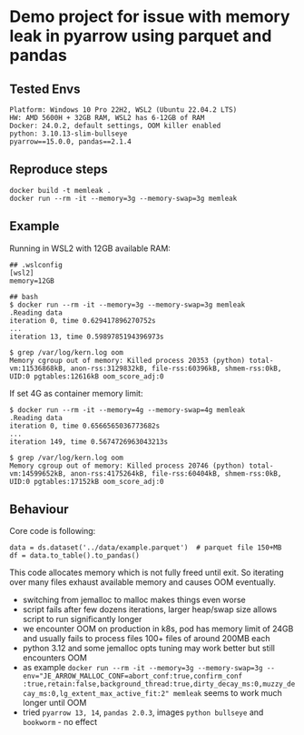# Demo project for issue with memory leak in pyarrow using parquet and pandas


## Tested Envs

```
Platform: Windows 10 Pro 22H2, WSL2 (Ubuntu 22.04.2 LTS)
HW: AMD 5600H + 32GB RAM, WSL2 has 6-12GB of RAM
Docker: 24.0.2, default settings, OOM killer enabled
python: 3.10.13-slim-bullseye
pyarrow==15.0.0, pandas==2.1.4
```


## Reproduce steps

```
docker build -t memleak .
docker run --rm -it --memory=3g --memory-swap=3g memleak
```


## Example

Running in WSL2 with 12GB available RAM:
```
## .wslconfig
[wsl2]
memory=12GB

## bash
$ docker run --rm -it --memory=3g --memory-swap=3g memleak
.Reading data
iteration 0, time 0.629417896270752s
...
iteration 13, time 0.5989785194396973s

$ grep /var/log/kern.log oom
Memory cgroup out of memory: Killed process 20353 (python) total-vm:11536868kB, anon-rss:3129832kB, file-rss:60396kB, shmem-rss:0kB, UID:0 pgtables:12616kB oom_score_adj:0
```

If set 4G as container memory limit:
```
$ docker run --rm -it --memory=4g --memory-swap=4g memleak
.Reading data
iteration 0, time 0.6566565036773682s
...
iteration 149, time 0.5674726963043213s

$ grep /var/log/kern.log oom
Memory cgroup out of memory: Killed process 20746 (python) total-vm:14599652kB, anon-rss:4175264kB, file-rss:60404kB, shmem-rss:0kB, UID:0 pgtables:17152kB oom_score_adj:0
```


## Behaviour

Core code is following:
```
data = ds.dataset('../data/example.parquet')  # parquet file 150+MB
df = data.to_table().to_pandas()
```
This code allocates memory which is not fully freed until exit. 
So iterating over many files exhaust available memory and causes OOM eventually.

- switching from jemalloc to malloc makes things even worse
- script fails after few dozens iterations, larger heap/swap size allows script to run significantly longer
- we encounter OOM on production in k8s, pod has memory limit of 24GB and usually fails to process files 100+ files of around 200MB each
- python 3.12 and some jemalloc opts tuning may work better but still encounters OOM
- as example `docker run --rm -it --memory=3g --memory-swap=3g --env="JE_ARROW_MALLOC_CONF=abort_conf:true,confirm_conf
:true,retain:false,background_thread:true,dirty_decay_ms:0,muzzy_decay_ms:0,lg_extent_max_active_fit:2" memleak` seems to work much longer until OOM
- tried `pyarrow 13, 14`, `pandas 2.0.3`, images `python bullseye` and `bookworm` - no effect
